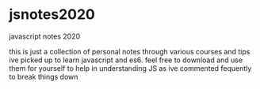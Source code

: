 # jsnotes2020
javascript notes 2020


this is just a collection of personal notes through various courses and tips ive picked up to learn javascript and es6. feel free to download and use them for yourself to help in understanding JS as ive commented fequently to break things down
